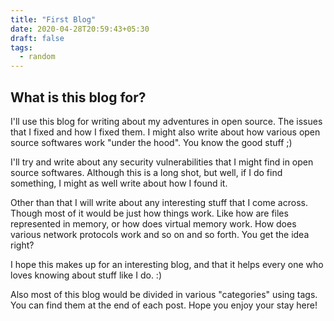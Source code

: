 ```yaml
---
title: "First Blog"
date: 2020-04-28T20:59:43+05:30
draft: false
tags:
  - random
---
```


## What is this blog for?
I'll use this blog for writing about my adventures in open source. The 
issues that I fixed and how I fixed them. I might also write about how
various open source softwares work "under the hood". You know the good 
stuff ;)

I'll try and write about any security vulnerabilities that I might find
in open source softwares. Although this is a long shot, but well, 
if I do find something, I might as well write about how I found it.

Other than that I will write about any interesting stuff that I come across.
Though most of it would be just how things work. Like how are files
represented in memory, or how does virtual memory work. How does
various network protocols work and so on and so forth. You get the idea
right?

I hope this makes up for an interesting blog, and that it helps every one
who loves knowing about stuff like I do. :)

Also most of this blog would be divided in various "categories" using tags.
You can find them at the end of each post. Hope you enjoy your stay here!
